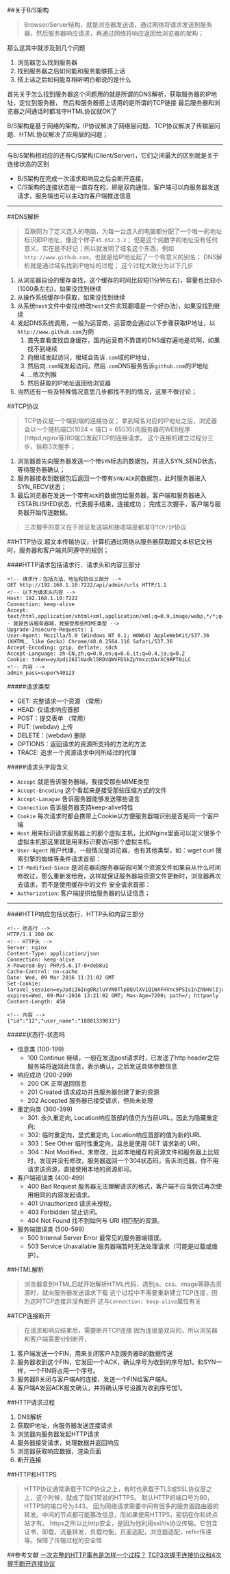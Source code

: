 ##关于B/S架构
> Browser/Server结构，就是浏览器发送请，通过网络将请求发送到服务器，然后服务器响应请求，再通过网络将响应返回给浏览器的架构；

那么这其中就涉及到几个问题

1. 浏览器怎么找到服务器
2. 找到服务器之后如何能和服务能够搭上话
3. 搭上话之后如何能互相听明白都说的是什么

首先关于怎么找到服务器这个问题用的就是所谓的DNS解析，获取服务器的IP地址，定位到服务器，
然后和服务器搭上话用的是所谓的TCP链接
最后服务器和浏览器之间通话时都准守HTML协议就OK了

B/S架构是基于网络的架构，IP协议解决了网络层问题、TCP协议解决了传输层问题、HTML协议解决了应用层的问题；

---
与B/S架构相对应的还有C/S架构(Client/Server)，它们之间最大的区别就是关于连接状态的区别

+ B/S架构在完成一次请求和响应之后会断开连接，
+ C/S架构的连接状态是一直存在的，即是双向通信，客户端可以向服务器发送请求，服务端也可以主动向客户端推送信息

---

##DNS解析
> 互联网为了定义连入的电脑，为每一台连入的电脑都分配了一个唯一的地址标识即IP地址，像这个样子`45.652.3.2`；
> 但是这个纯数字的地址没有任何意义，实在是不好记；所以就发明了域名这个东西，例如`http://www.github.com`，也就是给IP地址起了一个有意义的别名；
> DNS解析就是通过域名找到IP地址的过程；
> 这个过程大致分为以下几步

1. 从浏览器自设的缓存查找，这个缓存的时间比较短(1分钟左右)，容量也比较小(1000条左右)，如果没找到继续
2. 从操作系统缓存中获取，如果没找到继续
3. 从系统`host`文件中查找(修改`host`文件实现翻墙是一个好办法)，如果没找到继续
4. 发起DNS系统调用，一般为运营商，运营商会通过以下步骤获取IP地址，以`http://www.github.com`为例
    1. 首先查看查找自身缓存，国内运营商不靠谱的DNS缓存遍地是坑啊，如果找不到继续
    2. 向根域发起访问，根域会告诉`.com`域的IP地址，
    3. 然后向`.com`域发起访问，然后`.com`DNS服务告诉`github.com`的IP地址
    4. ...依次列推
    5. 然后获取的IP地址返回给浏览器
5. 当然还有一些及特殊情况意思几步都找不到的情况，这里不做讨论；

##TCP协议
> TCP协议是一个端到端的连接协议；
> 拿到域名对应的IP地址之后，浏览器会以一个随机端口(1024 < 端口 < 65535)向服务器的WEB程序(httpd,nginx等)80端口发起TCP的连接请求。
> 这个连接的建立过程分三步，俗称3次握手；

1. 浏览器首先向服务器发送一个带`SYN`标志的数据包，并进入SYN_SEND状态，等待服务器确认；
2. 服务器接收到数据包后返回一个带有`SYN/ACK`的数据包，此时服务器进入SYN_RECV状态；
3. 最后浏览器在发送一个带有`ACK`的数据包给服务器，客户端和服务器进入ESTABLISHED状态，代表握手结束，连接成功；
完成三次握手，客户端与服务器开始传送数据。

> 三次握手的意义在于验证发送端和接收端是都准守`TCP/IP`协议

##HTTP协议
超文本传输协议，计算机通过网络从服务器获取超文本标记文档时，服务器和客户端共同遵守的规则；

####HTTP请求包括请求行、请求头和内容三部分
    
    <!-- 请求行：包括方法、地址和协议三部分 -->
    GET http://192.168.1.10:7222/api/admin/urls HTTP/1.1  
    <!-- 以下为请求头内容 -->
    Host: 192.168.1.10:7222
    Connection: keep-alive
    Accept: text/html,application/xhtml+xml,application/xml;q=0.9,image/webp,*/*;q=0.8<!-- 就是告诉服务器端，我接受那些MIME类型 -->
    Upgrade-Insecure-Requests: 1
    User-Agent: Mozilla/5.0 (Windows NT 6.1; WOW64) AppleWebKit/537.36 (KHTML, like Gecko) Chrome/48.0.2564.116 Safari/537.36
    Accept-Encoding: gzip, deflate, sdch
    Accept-Language: zh-CN,zh;q=0.8,en;q=0.6,it;q=0.4,ja;q=0.2
    Cookie: token=eyJpdiI6IlNadkl5RDVQWVFDSkZpYmxzcDArXC9RPT0iLC
    <!-- 内容 -->
    admin_pass=super%40123

#####请求类型
+ GET: 完整请求一个资源 （常用）
+ HEAD: 仅请求响应首部
+ POST：提交表单  （常用）
+ PUT: (webdav) 上传 
+ DELETE：(webdav) 删除 
+ OPTIONS：返回请求的资源所支持的方法的方法 
+ TRACE: 追求一个资源请求中间所经过的代理 

#####请求头字段含义
+ `Accept`  就是告诉服务器端，我接受那些MIME类型
+ `Accept-Encoding`  这个看起来是接受那些压缩方式的文件
+ `Accept-Lanague`   告诉服务器能够发送哪些语言 
+ `Connection`       告诉服务器支持keep-alive特性
+ `Cookie`           每次请求时都会携带上Cookie以方便服务器端识别是否是同一个客户端
+ `Host`             用来标识请求服务器上的那个虚拟主机，比如Nginx里面可以定义很多个虚拟主机那这里就是用来标识要访问那个虚拟主机。
+ `User-Agent`       用户代理，一般情况是浏览器，也有其他类型，如：wget curl 搜索引擎的蜘蛛等条件请求首部：
+ `If-Modified-Since` 是浏览器向服务器端询问某个资源文件如果自从什么时间修改过，那么重新发给我，这样就保证服务器端资源文件更新时，浏览器再次去请求，而不是使用缓存中的文件
安全请求首部：
+ `Authorization`: 客户端提供给服务器的认证信息；

---
####HTTP响应包括状态行、HTTP头和内容三部分
    
    <!-- 状态行 -->
    HTTP/1.1 200 OK
    <!-- HTTP头 -->
    Server: nginx
    Content-Type: application/json
    Connection: keep-alive
    X-Powered-By: PHP/5.6.17-0+deb8u1
    Cache-Control: no-cache
    Date: Wed, 09 Mar 2016 11:21:02 GMT
    Set-Cookie: laravel_session=eyJpdiI6Ing0RzluYVN0TlpBQUlXV1Q1WXFHVnc9PSIsInZhbHVlIjoiTnNCODNDM1YwMU14RXRtRGJuYWE4cWxRQzFzSG84bUpIUkRVYUVsRUNcL2RKZ3lERWQ1aXZoamZGWnNXY2dHU3RqTlFpc0N6N29BNCt2TGc2eGRSYUlRPT0iLCJtYWMiOiJhNThkYmNlNDNlNWMzZmY3OTllNTJlYjNmZjMyM2FlYzZhOWY0NjMwYzE3YTJjYjg0MWY2MDc5NmY5YjI2OTA4In0%3D; expires=Wed, 09-Mar-2016 13:21:02 GMT; Max-Age=7200; path=/; httponly
    Content-Length: 458

    <!-- 内容 -->
    {"id":"12","user_name":"18801339033"}

#####状态行-状态吗
+ 信息类 (100-199)
    * 100  Continue  继续，一般在发送post请求时，已发送了http header之后服务端将返回此信息，表示确认，之后发送具体参数信息
+ 响应成功 (200-299)
    * 200  OK   正常返回信息
    * 201  Created  请求成功并且服务器创建了新的资源
    * 202  Accepted  服务器已接受请求，但尚未处理
+ 重定向类 (300-399)
    * 301: 永久重定向, Location响应首部的值仍为当前URL，因此为隐藏重定向;
    * 302: 临时重定向，显式重定向, Location响应首部的值为新的URL
    * 303：See Other  临时性重定向，且总是使用 GET 请求新的 URI。
    * 304：Not Modified，未修改，比如本地缓存的资源文件和服务器上比较时，发现并没有修改，服务器返回一个304状态码，告诉浏览器，你不用请求该资源，直接使用本地的资源即可。
+ 客户端错误类 (400-499)
    * 400 Bad Request  服务器无法理解请求的格式，客户端不应当尝试再次使用相同的内容发起请求。
    * 401 Unauthorized  请求未授权。
    * 403 Forbidden  禁止访问。
    * 404 Not Found  找不到如何与 URI 相匹配的资源。
+ 服务端错误类 (500-599)
    * 500 Internal Server Error  最常见的服务器端错误。
    * 503 Service Unavailable 服务器端暂时无法处理请求（可能是过载或维护）。



##HTML解析
> 浏览器拿到HTML后就开始解析HTML代码，遇到js、css、image等静态资源时，就向服务器发送请求下载
> 这个过程中不需要重新建立TCP连接，因为这时TCP连接并没有断开
> 这与`Connection: keep-alive`属性有关


##TCP连接断开
> 在请求和响应结束后，需要断开TCP连接
> 因为连接是双向的，所以浏览器和客户端需要分别断开，

1. 客户端发送一个FIN，用来关闭客户A到服务器B的数据传送
2. 服务器收到这个FIN，它发回一个ACK，确认序号为收到的序号加1。和SYN一样，一个FIN将占用一个序号。
3. 服务器B关闭与客户端A的连接，发送一个FIN给客户端A。
4. 客户端A发回ACK报文确认，并将确认序号设置为收到序号加1。


##HTTP请求过程
1. DNS解析
2. 获取IP地址，向服务器发送连接请求
3. 浏览器向服务器发起HTTP请求
4. 服务器接受请求，处理数据并返回响应
5. 浏览器获取响应数据，渲染页面
6. 断开连接


##HTTP和HTTPS
> HTTP协议通常承载于TCP协议之上，有时也承载于TLS或SSL协议层之上，这个时候，就成了我们常说的HTTPS。
> 默认HTTP的端口号为80，HTTPS的端口号为443。
> 因为网络请求需要中间有很多的服务器路由器的转发。中间的节点都可能篡改信息，而如果使用HTTPS，密钥在你和终点站才有。
> https之所以比http安全，是因为他利用ssl/tls协议传输。它包含证书，卸载，流量转发，负载均衡，页面适配，浏览器适配，refer传递等。保障了传输过程的安全性

##参考文献
[一次完整的HTTP事务是怎样一个过程？](http://www.linux178.com/web/httprequest.html)
[TCP3次握手连接协议和4次握手断开连接协议](http://blog.csdn.net/lostyears/article/details/7104349)
